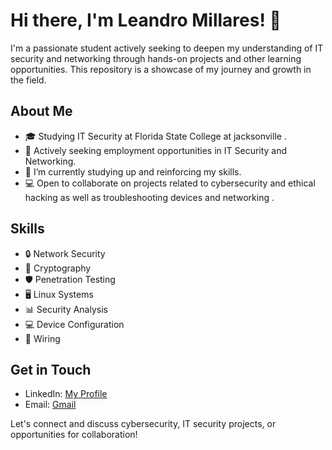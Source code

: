 # Hi there, I'm Leandro Millares! 👋

I'm a passionate student actively seeking to deepen my understanding of IT security and networking through hands-on projects and other learning opportunities. This repository is a showcase of my journey and growth in the field.

## About Me

- 🎓 Studying IT Security at Florida State College at jacksonville .
- 💼 Actively seeking employment opportunities in IT Security and Networking.
- 🌱 I’m currently studying up and reinforcing my skills.
- 💻 Open to collaborate on projects related to cybersecurity and ethical hacking as well as troubleshooting devices and networking .


## Skills

- 🔒 Network Security
- 🔑 Cryptography
- 🛡️ Penetration Testing
- 🖥️ Linux Systems
- 📊 Security Analysis
- 💻 Device Configuration 
- 🛜 Wiring
  

## Get in Touch

- LinkedIn: [My Profile](https://www.linkedin.com/in/leandro-millares-a296a5290?utm_source=share&utm_campaign=share_via&utm_content=profile&utm_medium=ios_app)
- Email: [Gmail](millaresleandro@gmail.com)

Let's connect and discuss cybersecurity, IT security projects, or opportunities for collaboration!


